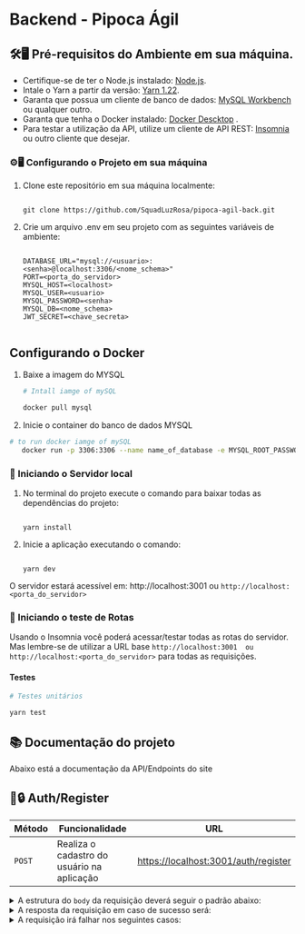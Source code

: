 # Backend - Pipoca Ágil

## 🛠️🖥️ Pré-requisitos do Ambiente em sua máquina.
- Certifique-se de ter o Node.js instalado: [Node.js](https://nodejs.org/).
- Intale o Yarn a partir da versão: [Yarn 1.22](https://classic.yarnpkg.com/lang/en/docs/install/#windows-stable).
- Garanta que possua um cliente de banco de dados: [MySQL Workbench](https://dev.mysql.com/downloads/) ou qualquer outro.
- Garanta que tenha o Docker instalado: [Docker Descktop](https://www.docker.com/products/docker-desktop/) .
- Para testar a utilização da API, utilize um cliente de API REST: [Insomnia](https://insomnia.rest/download) ou outro cliente que desejar.

### ⚙️🖥️ Configurando o Projeto em sua máquina

1. Clone este repositório em sua máquina localmente:
   ```text
   
   git clone https://github.com/SquadLuzRosa/pipoca-agil-back.git
   
   ```
     
2. Crie um arquivo .env em seu projeto com as seguintes variáveis de ambiente:
    ```text
   
    DATABASE_URL="mysql://<usuario>:<senha>@localhost:3306/<nome_schema>"
    PORT=<porta_do_servidor>
    MYSQL_HOST=<localhost>
    MYSQL_USER=<usuario>
    MYSQL_PASSWORD=<senha>
    MYSQL_DB=<nome_schema>
    JWT_SECRET=<chave_secreta>
     
   ```

## Configurando o Docker
1. Baixe a imagem do MYSQL
   ```bash
   # Intall iamge of mySQL
   
   docker pull mysql
   ```
2. Inicie o container do banco de dados MYSQL
```bash
# to run docker iamge of mySQL
   docker run -p 3306:3306 --name name_of_database -e MYSQL_ROOT_PASSWORD=my-secret-pw -d mysql
```


### 🚩 Iniciando o Servidor local
1. No terminal do projeto execute o comando para baixar todas as dependências do projeto:
   ```text
   
   yarn install
   
   ```
2. Inicie a aplicação executando o comando:
   ```text
   
   yarn dev
   
   ```
  O servidor estará acessível em: http://localhost:3001  ou  `http://localhost:<porta_do_servidor>`

### 📍 Iniciando o teste de Rotas
Usando o Insomnia você poderá acessar/testar todas as rotas do servidor. Mas lembre-se de utilizar a URL base `http://localhost:3001  ou  http://localhost:<porta_do_servidor>` para todas as requisições.

#### Testes
   ```bash
   # Testes unitários

   yarn test
   
   ```


## 📚 Documentação do projeto
Abaixo está a documentação da API/Endpoints do site

## 🙎🔒 Auth/Register

| Método | Funcionalidade                             | URL                                    |
| ------ | -------------------------------------------| ---------------------------------------|
| `POST` | Realiza o cadastro do usuário na aplicação | <https://localhost:3001/auth/register> |

<details>
  <summary>A estrutura do <code>body</code> da requisição deverá seguir o padrão abaixo:</summary>

- **Request Body**:
  - `name` (string, Obrigatório): Nome completo do Usuário.
  - `email` (string, Obrigatório): Email.
  - `phone` (string, Obrigatório): Número de celular.
  - `dateOfBirth` (string, Obrigatório): Data de nascimento.
  - `password` (string, Obrigatório): Senha.
  - `confirmPassword` (string, Obrigatório): Confirmação de Senha.
  - `role` (string, Opcional): Acesso do Usuário (default: 'user').

```http
Content-Type: application/json

{
  "name": "Pipoca Rosa",
  "email": "pipoca@example.com",
  "phone": "11981997967",
  "dateOfBirth": "2000/06/29",
  "password": "Password123",
  "confirmPassword": "Password123"
}
```

</details>

<details>
  <summary>A resposta da requisição em caso de sucesso será:</summary>

```http
HTTP/1.1 201 Created
Content-Type: application/json

{
  "token": "<generated-token>"
}
```

</details>

<details>
  <summary>A requisição irá falhar nos seguintes casos:</summary>

- A rota retorna o código <code>400</code>, com a mensagem <code>O nome é obrigatório</code> caso o campo name não seja informado no body da requisição;

- A rota retorna o código <code>400</code>, com a mensagem <code>Email é obrigatório</code> caso o campo email não seja informado no body da requisição;

- A rota retorna o código <code>400</code>, com a mensagem <code>Número de telefone é obrigatório</code> caso o campo phone não seja informado no body da requisição;

- A rota retorna o código <code>400</code>, com a mensagem <code>Data de nascimento é obrigatório</code> caso o campo dateOfBirth não seja informada no body da requisição;

- A rota retorna o código <code>400</code>, com a mensagem <code>Senha é obrigatório</code> caso o campo password não seja informado no body da requisição;

- A rota retorna o código <code>400</code>, com a mensagem <code>O nome deve ter no mínimo 5 caracteres ou passar de 255 </code> caso o campo name tenha menos de 5 caracteres ou passar de 255;
  
- A rota retorna o código <code>400</code>, com a mensagem <code>Endereço de Email inválido</code> caso o campo email seja inválido;

- A rota retorna o código <code>400</code>, com a mensagem <code>Email já está em uso. Por favor, escolha outro.</code> caso o usuário tente criar uma conta com email existente;

- A rota retorna o código <code>400</code>, com a mensagem <code>Número de telefone inválido</code> caso o campo phone seja inválido;

- A rota retorna o código <code>400</code>, com a mensagem <code>Data de Nascimento inválida</code> caso o campo dateOfBirth seja inválida;

- A rota retorna o código <code>400</code>, com a mensagem <code>Senha deve ter 8 caracteres ou mais</code> caso o usuário tente criar uma senha com menos de 8 caracteres;

- A rota retorna o código <code>400</code>, com a mensagem <code>A senha deve conter pelo menos uma letra maiúscula</code> caso o usuário tente criar uma senha sem letra maiúscula;

- A rota retorna o código <code>400</code>, com a mensagem <code>A senha deve conter pelo menos uma letra minúscula</code> caso o usuário tente criar uma senha sem letra minúscula;

- A rota retorna o código <code>400</code>, com a mensagem <code>A senha deve conter pelo menos um número</code> caso o usuário tente criar uma senha sem números;

- A rota retorna o código <code>400</code>, com a mensagem <code>A senha deve conter pelo menos um caractere especial </code> caso o usuário tente criar uma senha sem caracteres especiais;
  
</details>
